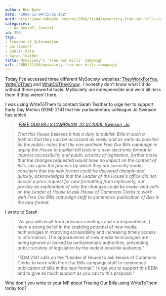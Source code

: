 ```yaml
---
author: Rob Dyke
date: "2008-11-04T15:02:16Z"
guid: http://www.robdyke.com/noc/2008/11/04/mysociety-free-our-bills-campaign/
categories:
  - No Overall Control
id: 358
tags:
- Freedom of Information
- parliament
- public data
- Sarah Teather
title: MySociety's 'Free Our Bills' campaign
url: /2008/11/04/mysociety-free-our-bills-campaign/
---
```

Today I've accessed three different MySociety websites: [TheyWorkForYou](http://www.theyworkforyou.com/), [WriteToThem](http://www.writetothem.com/) and [WhatDoTheyKnow](http://www.whatdotheyknow.com).  I honestly don't know what I'd do without these powerful tools: MySociety are indespensible and we'd all miss them if they weren't here.

I was using WriteToThem to contact Sarah Teather to urge her to support Early Day Motion (EDM) 2141 that her parliamentary colleague Jo Swinson has tabled.

>  [_FREE OUR BILLS CAMPAIGN, 22.07.2008, Swinson, Jo_](http://edmi.parliament.uk/EDMi/EDMDetails.aspx?EDMID=36490&SESSION=891)_<span></span>_
>
> _<span>That this House believes it has a duty to publish Bills in such a fashion that they can be accessed as easily and as early as possible by the public; notes that the non-partisan Free Our Bills campaign is urging the House to publish bill texts in a new electronic format to improve accessibility and public scrutiny of legislation; further notes that the changes requested would have no impact on the content of Bills, nor upon the process by which they are currently made; considers that the new format could be delivered cheaply and quickly; acknowledges that the Leader of the House's office did not accept a prior request for new formatting from mySociety, nor provide an explanation of why the changes could be made; and calls on the Leader of House to ask House of Commons Clerks to work with Free Our Bills campaign staff to commence publication of Bills in the new format.</span>_

<p class="Container">
  <!--  Motion Text Display -->
</p>

I wrote to Sarah

> "As you will recall from previous meetings and correspondence, I have a strong belief in the enabling potential of new media technologies in mproving accessibility and increasing timely access to information. The opportunities of new media technologies are being ignored or locked by parliamentary authorities, preventing public scrutiny of legislation by the widest possible audience."
>
> "EDM 2141 calls on the "Leader of House to ask House of Commons Clerks to work with Free Our Bills campaign staff to commence publication of bills in the new format." I urge you to support this EDM and to give as much support as you can to this proposal."

Why don't you write to your MP about Freeing Our Bills using WriteToThem today too?
